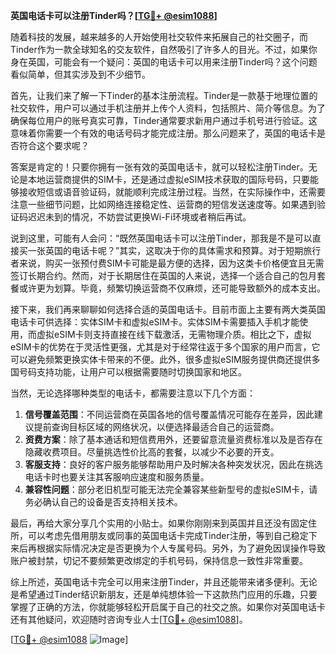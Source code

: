 **英国电话卡可以注册Tinder吗？[[TG💪+ @esim1088](https://t.me/s/esim1088)]**

随着科技的发展，越来越多的人开始使用社交软件来拓展自己的社交圈子，而Tinder作为一款全球知名的交友软件，自然吸引了许多人的目光。不过，如果你身在英国，可能会有一个疑问：英国的电话卡可以用来注册Tinder吗？这个问题看似简单，但其实涉及到不少细节。

首先，让我们来了解一下Tinder的基本注册流程。Tinder是一款基于地理位置的社交软件，用户可以通过手机注册并上传个人资料，包括照片、简介等信息。为了确保每位用户的账号真实可靠，Tinder通常要求新用户通过手机号进行验证。这意味着你需要一个有效的电话号码才能完成注册。那么问题来了，英国的电话卡是否符合这个要求呢？

答案是肯定的！只要你拥有一张有效的英国电话卡，就可以轻松注册Tinder。无论是本地运营商提供的SIM卡，还是通过虚拟eSIM技术获取的国际号码，只要能够接收短信或语音验证码，就能顺利完成注册过程。当然，在实际操作中，还需要注意一些细节问题，比如网络连接稳定性、运营商的短信发送速度等。如果遇到验证码迟迟未到的情况，不妨尝试更换Wi-Fi环境或者稍后再试。

说到这里，可能有人会问：“既然英国电话卡可以注册Tinder，那我是不是可以直接买一张英国的电话卡呢？”其实，这取决于你的具体需求和预算。对于短期旅行者来说，购买一张预付费SIM卡可能是最方便的选择，因为这类卡价格便宜且无需签订长期合约。然而，对于长期居住在英国的人来说，选择一个适合自己的包月套餐或许更为划算。毕竟，频繁切换运营商不仅麻烦，还可能导致额外的成本支出。

接下来，我们再来聊聊如何选择合适的英国电话卡。目前市面上主要有两大类英国电话卡可供选择：实体SIM卡和虚拟eSIM卡。实体SIM卡需要插入手机才能使用，而虚拟eSIM卡则支持直接在线下载激活，无需物理介质。相比之下，虚拟eSIM卡的优势在于灵活性更强，尤其是对于经常往返于多个国家的用户而言，它可以避免频繁更换实体卡带来的不便。此外，很多虚拟eSIM服务提供商还提供多国号码支持功能，让用户可以根据需要随时切换国家和地区。

当然，无论选择哪种类型的电话卡，都需要注意以下几个方面：

1. **信号覆盖范围**：不同运营商在英国各地的信号覆盖情况可能存在差异，因此建议提前查询目标区域的网络状况，以便选择最适合自己的运营商。
2. **资费方案**：除了基本通话和短信费用外，还要留意流量资费标准以及是否存在隐藏收费项目。尽量挑选性价比高的套餐，以减少不必要的开支。
3. **客服支持**：良好的客户服务能够帮助用户及时解决各种突发状况，因此在挑选电话卡时也要关注其客服响应速度和服务质量。
4. **兼容性问题**：部分老旧机型可能无法完全兼容某些新型号的虚拟eSIM卡，请务必确认自己的设备是否支持相关技术。

最后，再给大家分享几个实用的小贴士。如果你刚刚来到英国并且还没有固定住所，可以考虑先借用朋友或同事的英国电话卡完成Tinder注册，等到自己稳定下来后再根据实际情况决定是否更换为个人专属号码。另外，为了避免因误操作导致账户被封禁，切记不要频繁更改绑定的手机号码，保持信息一致性非常重要。

综上所述，英国电话卡完全可以用来注册Tinder，并且还能带来诸多便利。无论是希望通过Tinder结识新朋友，还是单纯想体验一下这款热门应用的乐趣，只要掌握了正确的方法，你就能够轻松开启属于自己的社交之旅。如果你对英国电话卡还有其他疑问，欢迎随时咨询专业人士[[TG💪+ @esim1088](https://t.me/s/esim1088)]。

[[TG💪+ @esim1088](https://t.me/s/esim1088) ![Image](https://i.postimg.cc/4NQfJmqS/Snipaste-2025-05-13-00-14-12.png)]